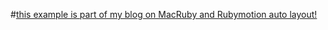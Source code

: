 #[this example is part of my blog on MacRuby and Rubymotion auto layout!](http://seanlilmateus.github.com/blog/2012/09/23/macruby-slash-rubymotion-auto-layout-basics/)